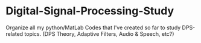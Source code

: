 # Digital-Signal-Processing-Study
Organize all my python/MatLab Codes that I've created so far to study DPS-related topics. (DPS Theory, Adaptive Filters, Audio &amp; Speech, etc?)

